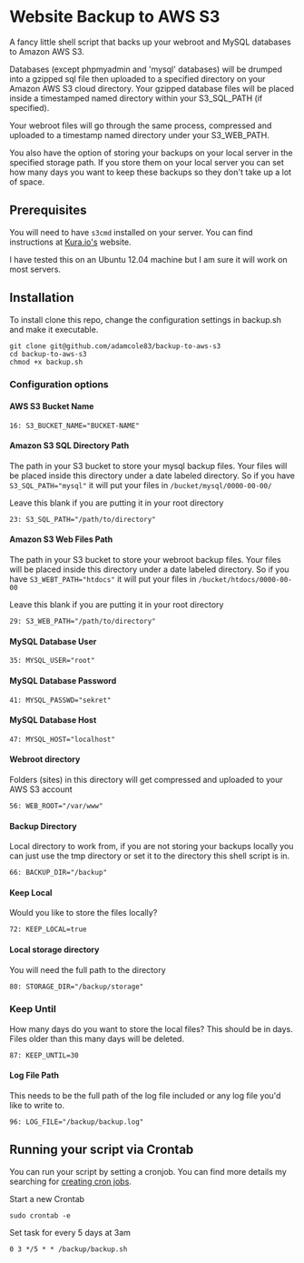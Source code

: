 Website Backup to AWS S3
===========================

A fancy little shell script that backs up your webroot and MySQL databases to Amazon AWS S3.

Databases (except phpmyadmin and 'mysql' databases) will be drumped into a gzipped sql file then uploaded to a specified directory on your Amazon AWS S3 cloud directory. Your gzipped database files will be placed inside a timestamped named directory within your S3_SQL_PATH (if specified).

Your webroot files will go through the same process, compressed and uploaded to a timestamp named directory under your S3_WEB_PATH.

You also have the option of storing your backups on your local server in the specified storage path. If you store them on your local server you can set how many days you want to keep these backups so they don't take up a lot of space.

## Prerequisites

You will need to have `s3cmd` installed on your server. You can find instructions at [Kura.io's](https://kura.io/2012/02/29/backup-a-linux-server-to-amazon-s3-on-debian-6ubuntu-10-04/) website.

I have tested this on an Ubuntu 12.04 machine but I am sure it will work on most servers.

## Installation

To install clone this repo, change the configuration settings in backup.sh and make it executable.

```
git clone git@github.com/adamcole83/backup-to-aws-s3
cd backup-to-aws-s3
chmod +x backup.sh
```

### Configuration options


#### AWS S3 Bucket Name
```
16: S3_BUCKET_NAME="BUCKET-NAME"
```

#### Amazon S3 SQL Directory Path
The path in your S3 bucket to store your mysql backup files. Your files will be placed inside this directory under a date labeled directory. So if you have `S3_SQL_PATH="mysql"` it will put your files in `/bucket/mysql/0000-00-00/`

Leave this blank if you are putting it in your root directory
``` 
23: S3_SQL_PATH="/path/to/directory"
```

#### Amazon S3 Web Files Path
The path in your S3 bucket to store your webroot backup files. Your files will be placed inside this directory under a date labeled directory. So if you have `S3_WEBT_PATH="htdocs"` it will put your files in `/bucket/htdocs/0000-00-00`

Leave this blank if you are putting it in your root directory
```
29: S3_WEB_PATH="/path/to/directory"
```

#### MySQL Database User
```
35: MYSQL_USER="root"
```

#### MySQL Database Password
```
41: MYSQL_PASSWD="sekret"
```

#### MySQL Database Host
```
47: MYSQL_HOST="localhost"
```

#### Webroot directory
Folders (sites) in this directory will get compressed and uploaded to your AWS S3 account
```
56: WEB_ROOT="/var/www"
```

#### Backup Directory
Local directory to work from, if you are not storing your backups locally you can just use the tmp directory or set it to the directory this shell script is in.
```
66: BACKUP_DIR="/backup"
```

#### Keep Local
Would you like to store the files locally?
```
72: KEEP_LOCAL=true
```

#### Local storage directory
You will need the full path to the directory
```
80: STORAGE_DIR="/backup/storage"
```

### Keep Until
How many days do you want to store the local files? This should be in days. Files older than this many days will be deleted.
```
87: KEEP_UNTIL=30
```

#### Log File Path
This needs to be the full path of the log file included or any log file you'd like to write to.
```
96: LOG_FILE="/backup/backup.log"
```

## Running your script via Crontab

You can run your script by setting a cronjob. You can find more details my searching for [creating cron jobs](https://www.google.com/search?q=creating+cron+jobs&oq=creating+cronjo&aqs=chrome.1.69i57j0l5.6154j0j4&sourceid=chrome&espv=210&es_sm=91&ie=UTF-8).

Start a new Crontab

```
sudo crontab -e
```

Set task for every 5 days at 3am
```
0 3 */5 * * /backup/backup.sh
```
